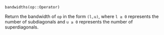 ```
bandwidths(op::Operator)
```

Return the bandwidth of `op` in the form `(l,u)`, where `l ≥ 0` represents the number of subdiagonals and `u ≥ 0` represents the number of superdiagonals.
